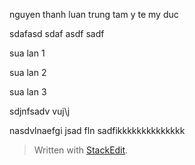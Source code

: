 nguyen thanh luan
trung tam y te my duc 

sdafasd
sdaf
asdf
sadf

sua lan 1 

sua lan 2

sua lan 3

sdjnfsadv vuj\j

nasdvlnaefgi
jsad fln sadfikkkkkkkkkkkkkk


> Written with [StackEdit](https://stackedit.io/).
<!--stackedit_data:
eyJoaXN0b3J5IjpbMTA2NjcxMTIzMl19
-->
